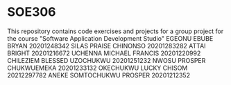 # SOE306
This repository contains code exercises and projects for a group project for the course "Software Application Development Studio"
EGEONU EBUBE BRYAN           20201248342
SILAS PRAISE CHINONSO        20201283282
ATTAI BRIGHT                 20201216672
UCHENNA MICHAEL FRANCIS      20201220992
CHILEZIEM BLESSED UZOCHUKWU  20201251232
NWOSU PROSPER CHUKWUEMEKA    20201233132
OKECHUKWU LUCKY CHISOM       20212297782
ANEKE SOMTOCHUKWU PROSPER    20201212352
